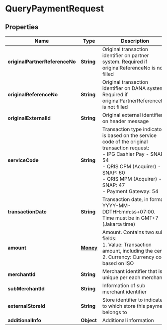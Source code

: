 

# QueryPaymentRequest


## Properties

| Name | Type | Description | Notes |
| - | - | - | - |
|**originalPartnerReferenceNo** | **String** | Original transaction identifier on partner system. Required if originalReferenceNo is not filled |  [optional] |
|**originalReferenceNo** | **String** | Original transaction identifier on DANA system. Required if originalPartnerReferenceNo is not filled |  [optional] |
|**originalExternalId** | **String** | Original external identifier on header message |  [optional] |
|**serviceCode** | **String** | Transaction type indicator is based on the service code of the original transaction request:<br> - IPG Cashier Pay - SNAP: 54<br> - QRIS CPM (Acquirer) - SNAP: 60<br> - QRIS MPM (Acquirer) - SNAP: 47<br> - Payment Gateway: 54<br>  |  |
|**transactionDate** | **String** | Transaction date, in format YYYY-MM-DDTHH:mm:ss+07:00. Time must be in GMT+7 (Jakarta time) |  [optional] |
|**amount** | [**Money**](Money.md) | Amount. Contains two sub-fields:<br> 1. Value: Transaction amount, including the cents<br> 2. Currency: Currency code based on ISO<br>  |  [optional] |
|**merchantId** | **String** | Merchant identifier that is unique per each merchant |  |
|**subMerchantId** | **String** | Information of sub merchant identifier |  [optional] |
|**externalStoreId** | **String** | Store identifier to indicate to which store this payment belongs to |  [optional] |
|**additionalInfo** | **Object** | Additional information |  [optional] |



